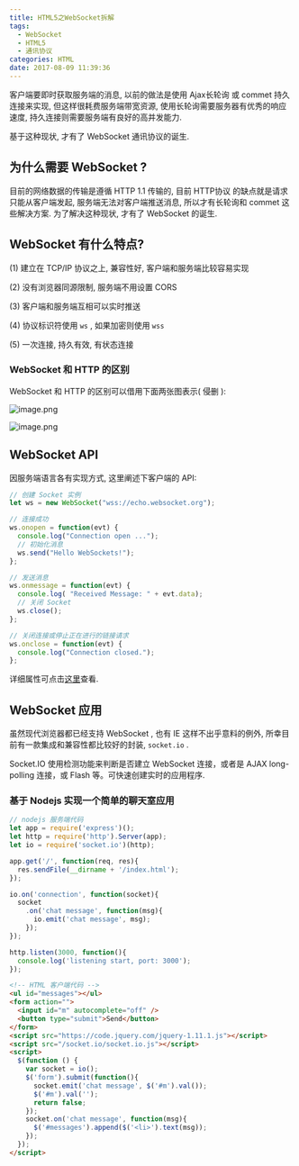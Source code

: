 ```yaml
---
title: HTML5之WebSocket拆解
tags:
  - WebSocket
  - HTML5
  - 通讯协议
categories: HTML
date: 2017-08-09 11:39:36
---
```


客户端要即时获取服务端的消息, 以前的做法是使用 Ajax长轮询 或 commet 持久连接来实现, 但这样很耗费服务端带宽资源, 使用长轮询需要服务器有优秀的响应速度, 持久连接则需要服务端有良好的高并发能力.

基于这种现状, 才有了 WebSocket 通讯协议的诞生.

## 为什么需要 WebSocket ?

目前的网络数据的传输是遵循 HTTP 1.1 传输的, 目前 HTTP协议 的缺点就是请求只能从客户端发起, 服务端无法对客户端推送消息, 所以才有长轮询和 commet 这些解决方案. 为了解决这种现状, 才有了 WebSocket 的诞生.

## WebSocket 有什么特点?

(1) 建立在 TCP/IP 协议之上, 兼容性好, 客户端和服务端比较容易实现

(2) 没有浏览器同源限制, 服务端不用设置 CORS

(3) 客户端和服务端互相可以实时推送

(4) 协议标识符使用 `ws` , 如果加密则使用 `wss`

(5) 一次连接, 持久有效, 有状态连接

### WebSocket 和 HTTP 的区别

WebSocket 和 HTTP 的区别可以借用下面两张图表示( 侵删 ):

![image.png](http://www.ruanyifeng.com/blogimg/asset/2017/bg2017051502.png)

![image.png](http://www.ruanyifeng.com/blogimg/asset/2017/bg2017051503.jpg)


## WebSocket API

因服务端语言各有实现方式, 这里阐述下客户端的 API:

```js
// 创建 Socket 实例
let ws = new WebSocket("wss://echo.websocket.org");

// 连接成功
ws.onopen = function(evt) {
  console.log("Connection open ...");
  // 初始化消息
  ws.send("Hello WebSockets!");
};

// 发送消息
ws.onmessage = function(evt) {
  console.log( "Received Message: " + evt.data);
  // 关闭 Socket
  ws.close();
};

// 关闭连接或停止正在进行的链接请求
ws.onclose = function(evt) {
  console.log("Connection closed.");
};
```

详细属性可点击[这里](https://developer.mozilla.org/zh-CN/docs/Web/API/WebSocket)查看.

## WebSocket 应用

虽然现代浏览器都已经支持 WebSocket , 也有 IE 这样不出乎意料的例外, 所幸目前有一款集成和兼容性都比较好的封装, `socket.io` .

Socket.IO 使用检测功能来判断是否建立 WebSocket 连接，或者是 AJAX long-polling 连接，或 Flash 等。可快速创建实时的应用程序.

### 基于 Nodejs 实现一个简单的聊天室应用

```js
// nodejs 服务端代码
let app = require('express')();
let http = require('http').Server(app);
let io = require('socket.io')(http);

app.get('/', function(req, res){
  res.sendFile(__dirname + '/index.html');
});

io.on('connection', function(socket){
  socket
    .on('chat message', function(msg){
      io.emit('chat message', msg);
    });
});

http.listen(3000, function(){
  console.log('listening start, port: 3000');
});
```

```html
<!-- HTML 客户端代码 -->
<ul id="messages"></ul>
<form action="">
  <input id="m" autocomplete="off" />
  <button type="submit">Send</button>
</form>
<script src="https://code.jquery.com/jquery-1.11.1.js"></script>
<script src="/socket.io/socket.io.js"></script>
<script>
  $(function () {
    var socket = io();
    $('form').submit(function(){
      socket.emit('chat message', $('#m').val());
      $('#m').val('');
      return false;
    });
    socket.on('chat message', function(msg){
      $('#messages').append($('<li>').text(msg));
    });
  });
</script>
```